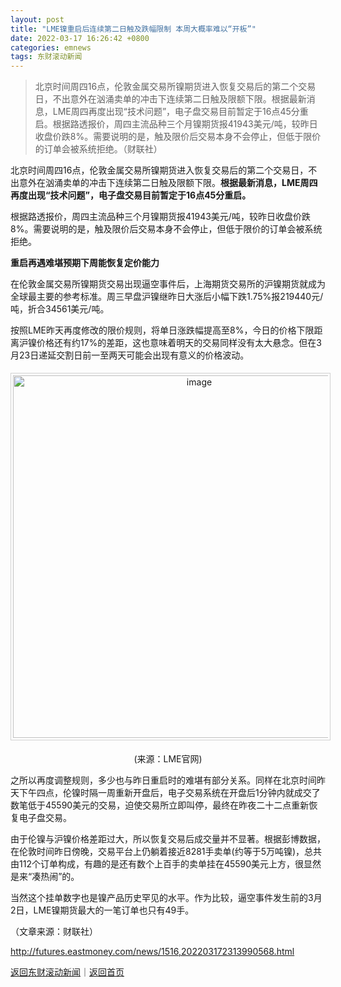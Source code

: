 ```yaml
---
layout: post
title: "LME镍重启后连续第二日触及跌幅限制 本周大概率难以“开板”"
date: 2022-03-17 16:26:42 +0800
categories: emnews
tags: 东财滚动新闻
---
```

> 北京时间周四16点，伦敦金属交易所镍期货进入恢复交易后的第二个交易日，不出意外在汹涌卖单的冲击下连续第二日触及限额下限。根据最新消息，LME周四再度出现“技术问题”，电子盘交易目前暂定于16点45分重启。根据路透报价，周四主流品种三个月镍期货报41943美元/吨，较昨日收盘价跌8%。需要说明的是，触及限价后交易本身不会停止，但低于限价的订单会被系统拒绝。（财联社）

<p>北京时间周四16点，伦敦金属交易所镍期货进入恢复交易后的第二个交易日，不出意外在汹涌卖单的冲击下连续第二日触及限额下限。<strong>根据最新消息，LME周四再度出现“技术问题”，电子盘交易目前暂定于16点45分重启。</strong></p><p>根据路透报价，周四主流品种三个月镍期货报41943美元/吨，较昨日收盘价跌8%。需要说明的是，触及限价后交易本身不会停止，但低于限价的订单会被系统拒绝。</p><p><strong>重启再遇难堪预期下周能恢复定价能力</strong></p><p>在伦敦金属交易所镍期货交易出现逼空事件后，上海期货交易所的沪镍期货就成为全球最主要的参考标准。周三早盘沪镍继昨日大涨后小幅下跌1.75%报219440元/吨，折合34561美元/吨。</p><p>按照LME昨天再度修改的限价规则，将单日涨跌幅提高至8%，今日的价格下限距离沪镍价格还有约17%的差距，这也意味着明天的交易同样没有太大悬念。但在3月23日递延交割日前一至两天可能会出现有意义的价格波动。</p><center><img src="https://dfscdn.dfcfw.com/download/D25097001892188917797_w870h664.jpg" alt="image" width="580" emheight="443" style="border:#d1d1d1 1px solid;padding:3px;margin:5px 0;" /></center><p style="text-align:center;">(来源：LME官网)</p><p>之所以再度调整规则，多少也与昨日重启时的难堪有部分关系。同样在北京时间昨天下午四点，伦镍时隔一周重新开盘后，电子交易系统在开盘后1分钟内就成交了数笔低于45590美元的交易，迫使交易所立即叫停，最终在昨夜二十二点重新恢复电子盘交易。</p><p>由于伦镍与沪镍价格差距过大，所以恢复交易后成交量并不显著。根据彭博数据，在伦敦时间昨日傍晚，交易平台上仍躺着接近8281手卖单(约等于5万吨镍)，总共由112个订单构成，有趣的是还有数个上百手的卖单挂在45590美元上方，很显然是来“凑热闹”的。</p><p>当然这个挂单数字也是镍产品历史罕见的水平。作为比较，逼空事件发生前的3月2日，LME镍期货最大的一笔订单也只有49手。</p><p class="em_media">（文章来源：财联社）</p>

<http://futures.eastmoney.com/news/1516,202203172313990568.html>

[返回东财滚动新闻](//finews.withounder.com/emnews/)｜[返回首页](//finews.withounder.com/)